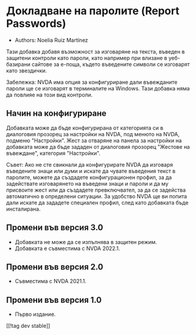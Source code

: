 # Докладване на паролите (Report Passwords) #

* Authors: Noelia Ruiz Martínez

Тази добавка добавя възможност за изговаряне на текста, въведен в защитени
контроли като пароли, като например при влизане в уеб-базирани сайтове за
е-поща, където въведените символи се изговарят като звездички.

Забележка: NVDA има опция за конфигуриране дали въвежданите пароли ще се
изговарят в терминалите на Windows. Тази добавка няма да повлияе на този вид
контроли.

## Начин на конфигуриране

Добавката може да бъде конфигурирана от категорията си в диалоговия прозорец
за настройки на NVDA, под менюто на NVDA, подменю "Настройки". Жест за
отваряне на панела за настройки на добавката може да бъде зададен от
диалоговия прозорец "Жестове на въвеждане", категория "Настройки".

Съвет: Ако не сте свикнали да конфигурирате NVDA да изговаря въведените
знаци или думи и искате да чувате въведения текст в паролите, можете да
създадете конфигурационен профил, за да задействате изговарянето на въведени
знаци и пароли и да му присвоите жест или да създадете превключвател, за да
се задейства автоматично в определени ситуации. За удобство NVDA ще ви
попита дали искате да зададете специален профил, след като добавката бъде
инсталирана.

## Промени във версия 3.0 ##
* Добавката не може да се изпълнява в защитен режим.
* Добавката е съвместима с NVDA 2022.1.

## Промени във версия 2.0 ##
* Съвместима с NVDA 2021.1.

## Промени във версия 1.0 ##
* Първо издание.

[[!tag dev stable]]

